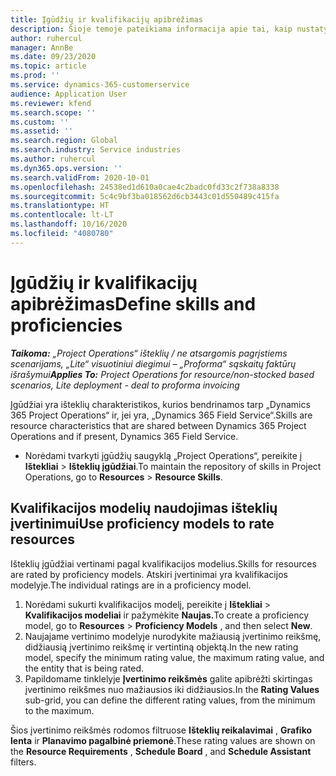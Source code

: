 ```yaml
---
title: Įgūdžių ir kvalifikacijų apibrėžimas
description: Šioje temoje pateikiama informacija apie tai, kaip nustatyti įgūdžių ir kvalifikacijos modelius ištekliams vertinti.
author: ruhercul
manager: AnnBe
ms.date: 09/23/2020
ms.topic: article
ms.prod: ''
ms.service: dynamics-365-customerservice
audience: Application User
ms.reviewer: kfend
ms.search.scope: ''
ms.custom: ''
ms.assetid: ''
ms.search.region: Global
ms.search.industry: Service industries
ms.author: ruhercul
ms.dyn365.ops.version: ''
ms.search.validFrom: 2020-10-01
ms.openlocfilehash: 24538ed1d610a0cae4c2badc0fd33c2f738a8338
ms.sourcegitcommit: 5c4c9bf3ba018562d6cb3443c01d550489c415fa
ms.translationtype: HT
ms.contentlocale: lt-LT
ms.lasthandoff: 10/16/2020
ms.locfileid: "4080780"
---
```

# <a name="define-skills-and-proficiencies"></a><span data-ttu-id="9a4a0-103">Įgūdžių ir kvalifikacijų apibrėžimas</span><span class="sxs-lookup"><span data-stu-id="9a4a0-103">Define skills and proficiencies</span></span>

<span data-ttu-id="9a4a0-104">_**Taikoma:** „Project Operations“ išteklių / ne atsargomis pagrįstiems scenarijams, „Lite“ visuotiniui diegimui – „Proforma“ sąskaitų faktūrų išrašymui_</span><span class="sxs-lookup"><span data-stu-id="9a4a0-104">_**Applies To:** Project Operations for resource/non-stocked based scenarios, Lite deployment - deal to proforma invoicing_</span></span>

<span data-ttu-id="9a4a0-105">Įgūdžiai yra išteklių charakteristikos, kurios bendrinamos tarp „Dynamics 365 Project Operations“ ir, jei yra, „Dynamics 365 Field Service“.</span><span class="sxs-lookup"><span data-stu-id="9a4a0-105">Skills are resource characteristics that are shared between Dynamics 365 Project Operations and if present, Dynamics 365 Field Service.</span></span> 

- <span data-ttu-id="9a4a0-106">Norėdami tvarkyti įgūdžių saugyklą „Project Operations“, pereikite į **Ištekliai** \> **Išteklių įgūdžiai**.</span><span class="sxs-lookup"><span data-stu-id="9a4a0-106">To maintain the repository of skills in Project Operations, go to **Resources** \> **Resource Skills**.</span></span> 

## <a name="use-proficiency-models-to-rate-resources"></a><span data-ttu-id="9a4a0-107">Kvalifikacijos modelių naudojimas išteklių įvertinimui</span><span class="sxs-lookup"><span data-stu-id="9a4a0-107">Use proficiency models to rate resources</span></span>

<span data-ttu-id="9a4a0-108">Išteklių įgūdžiai vertinami pagal kvalifikacijos modelius.</span><span class="sxs-lookup"><span data-stu-id="9a4a0-108">Skills for resources are rated by proficiency models.</span></span> <span data-ttu-id="9a4a0-109">Atskiri įvertinimai yra kvalifikacijos modelyje.</span><span class="sxs-lookup"><span data-stu-id="9a4a0-109">The individual ratings are in a proficiency model.</span></span> 

1. <span data-ttu-id="9a4a0-110">Norėdami sukurti kvalifikacijos modelį, pereikite į **Ištekliai** \> **Kvalifikacijos modeliai** ir pažymėkite **Naujas.**</span><span class="sxs-lookup"><span data-stu-id="9a4a0-110">To create a proficiency model, go to **Resources** \> **Proficiency Models** , and then select **New**.</span></span>
2. <span data-ttu-id="9a4a0-111">Naujajame vertinimo modelyje nurodykite mažiausią įvertinimo reikšmę, didžiausią įvertinimo reikšmę ir vertintiną objektą.</span><span class="sxs-lookup"><span data-stu-id="9a4a0-111">In the new rating model, specify the minimum rating value, the maximum rating value, and the entity that is being rated.</span></span>
3. <span data-ttu-id="9a4a0-112">Papildomame tinklelyje **Įvertinimo reikšmės** galite apibrėžti skirtingas įvertinimo reikšmes nuo mažiausios iki didžiausios.</span><span class="sxs-lookup"><span data-stu-id="9a4a0-112">In the **Rating Values** sub-grid, you can define the different rating values, from the minimum to the maximum.</span></span>


<span data-ttu-id="9a4a0-113">Šios įvertinimo reikšmės rodomos filtruose **Išteklių reikalavimai** , **Grafiko lenta** ir **Planavimo pagalbinė priemonė**.</span><span class="sxs-lookup"><span data-stu-id="9a4a0-113">These rating values are shown on the **Resource Requirements** , **Schedule Board** , and **Schedule Assistant** filters.</span></span>
